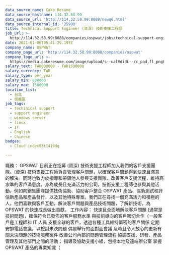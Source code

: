```yaml
---
data_source_name: Cake Resume
data_source_hostname: 114.32.58.99
data_source_url: 'http://114.32.58.99:8088/newq6.html'
data_source_internal_id: '25900'
title: Technical Support Engineer (資深) 技術支援工程師
job_url: >-
  http://114.32.58.99:8088/companies/ospwat/jobs/technical-support-engineer-senior
date: 2021-01-06T05:41:29.197Z
company_name: OSPWAT
company_page_url: 'http://114.32.58.99:8088/companies/ospwat'
company_logo_url: >-
  https://media.cakeresume.com/image/upload/s--ualVdidL--/c_pad,fl_png8,h_200,w_200/v1609910080/sfhk8xmkxoj1gzyae2m3.png
salary_text: TWD800000 - TWD1500000
salary_currency: TWD
salary_type: per_year
salary_min: 800000
salary_max: 1500000
location_list:
  - 台北
  - 信義區
job_tags:
  - techinical support
  - support engineer
  - windows server
  - linux
  - IT
  - English
  - Chinese
badges:
  - Cloud index03t1419dq

---
```


職務： OPSWAT 目前正在招募 (資深) 技術支援工程師加入我們的客戶支援團隊。(資深) 技術支援工程師負責管理客戶問題，以確保客戶問題得到快速且滿意的解決。同時也致力於指導和帶領他人參與支援團隊，改善客戶支援流程，維持高水準的客戶滿意度。身為成長且充滿活力的公司，技術支援工程師也參與其他活動，例如向銷售團隊提供技術協助、協助客戶整合 OSPWAT 產品、協助測試和評估新產品和產品發行，以及其他特殊專案。我們正在尋找一個充滿活力和積極的人，他們喜歡與客戶互動，解決客戶問題與產品技術問題，了解新技術，為 OPSWAT 的快速成長做出貢獻。 工作內容： 快速且全面地解決客戶問題 (通常是技術問題)，確保符合已發佈的客戶服務水準 與技術導向的客戶密切合作（一般客戶是工程師和 IT 人員 支援全球的客戶，透過各種工具維持緊密的客戶關係 定期安排電話會議，以檢討未決問題 偶爾舉行的面對面會議 及時且令人放心的更新有關未決問題的技術服務案件 改善公司內部的問題管理流程 協調支援、研發、產品管理及其他部門之間的活動； 指導及協助支援小組，包括本地及遠端辦公室 掌握 OPSWAT 產品的專業知識（